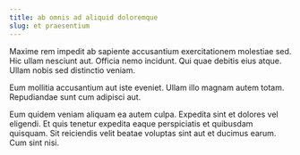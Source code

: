 ```yaml
---
title: ab omnis ad aliquid doloremque
slug: et praesentium
---
```


Maxime rem impedit ab sapiente accusantium exercitationem molestiae sed. Hic ullam nesciunt aut. Officia nemo incidunt. Qui quae debitis eius atque. Ullam nobis sed distinctio veniam.

Eum mollitia accusantium aut iste eveniet. Ullam illo magnam autem totam. Repudiandae sunt cum adipisci aut.

Eum quidem veniam aliquam ea autem culpa. Expedita sint et dolores vel eligendi. Et quis tenetur expedita eaque perspiciatis et quibusdam quisquam. Sit reiciendis velit beatae voluptas sint aut et ducimus earum. Cum sint nisi.
